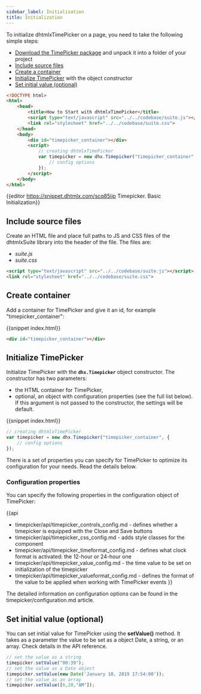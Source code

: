 ```yaml
---
sidebar_label: Initialization
title: Initialization
---          
```


To initialize dhtmlxTimePicker on a page, you need to take the following simple steps:

- [Download the TimePicker package](https://dhtmlx.com/docs/products/dhtmlxSuite/download.shtml) and unpack it into a folder of your project
- [Include source files](#includesourcefiles)
- [Create a container](#createcontainer)
- [Initialize TimePicker](#initializetimepicker) with the object constructor
- [Set initial value (optional)](#setinitialvalueoptional)

~~~html
<!DOCTYPE html>
<html>
    <head>
        <title>How to Start with dhtmlxTimePicker</title>         
        <script type="text/javascript" src="../../codebase/suite.js"></script>
        <link rel="stylesheet" href="../../codebase/suite.css">
    </head>
    <body>
        <div id="timepicker_container"></div>
        <script>
            // creating dhtmlxTimePicker 
            var timepicker = new dhx.Timepicker("timepicker_container", {
				// config options
			});
        </script>
    </body>
</html>
~~~

{{editor	https://snippet.dhtmlx.com/scq85iip	Timepicker. Basic Initialization}}


Include source files
--------------------

Create an HTML file and place full paths to JS and CSS files of the dhtmlxSuite library into the header of the file. The files are:

- *suite.js*
- *suite.css*

~~~html
<script type="text/javascript" src="../../codebase/suite.js"></script>
<link rel="stylesheet" href="../../codebase/suite.css">
~~~


Create container 
-----------------

Add a container for TimePicker and give it an id, for example "timepicker_container":

{{snippet	index.html}}
~~~html
<div id="timepicker_container"></div>
~~~

Initialize TimePicker
----------------------

Initialize TimePicker with the **`dhx.Timepicker`** object constructor. The constructor has two parameters:

- the HTML container for TimePicker,
- optional, an object with configuration properties (see the full list below). If this argument is not passed to the constructor, the settings will be default.

{{snippet	index.html}}
~~~js
// creating dhtmlxTimePicker
var timepicker = new dhx.Timepicker("timepicker_container", {
    // config options
});
~~~

There is a set of properties you can specify for TimePicker to optimize its configuration for your needs. Read the details below.


### Configuration properties

You can specify the following properties in the configuration object of TimePicker:

{{api

- timepicker/api/timepicker_controls_config.md - defines whether a timepicker is equipped with the Close and Save buttons
- timepicker/api/timepicker_css_config.md -  adds style classes for the component
- timepicker/api/timepicker_timeformat_config.md - defines what clock format is activated: the 12-hour or 24-hour one
- timepicker/api/timepicker_value_config.md - the time value to be set on initialization of the timepicker
- timepicker/api/timepicker_valueformat_config.md - defines the format of the value to be applied when working with TimePicker events
}}

The detailed information on configuration options can be found in the timepicker/configuration.md article.

Set initial value (optional)
--------------------

You can set initial value for TimePicker using the **setValue()** method. It takes as a parameter the value to be set as a object Date, a string, or an array. Check details in the API reference.

~~~js
// set the value as a string
timepicker.setValue("00:39");
// set the value as a Date object
timepicker.setValue(new Date('January 10, 2019 17:54:00'));
// set the value as an array
timepicker.setValue([6,20,"AM"]);
~~~



